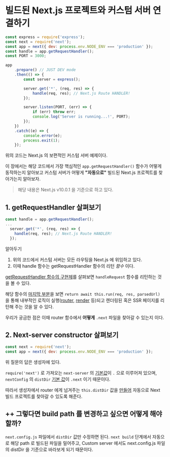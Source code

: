 # 빌드된 Next.js 프로젝트와 커스텀 서버 연결하기

```javascript
const express = require('express');
const next = require('next');
const app = next({ dev: process.env.NODE_ENV === 'production' });
const handle = app.getRequestHandler();
const PORT = 3000;

app
	.prepare() // JUST DEV mode
	.then(() => {
		const server = express();

		server.get('*', (req, res) => {
			handle(req, res); // Next.js Route HANDLER!
		});

		server.listen(PORT, (err) => {
			if (err) throw err;
			console.log('Server is running...!', PORT);
		});
	})
	.catch((e) => {
		console.error(e);
		process.exit(1);
	});
```

위의 코드는 Next.js 의 보편적인 커스텀 서버 예제이다.

이 장에서는 해당 코드에서 가장 핵심적인 `app.getRequestHandler()` 함수가 어떻게 동작하는지 알아보고 커스텀 서버가 어떻게 **"자동으로"** 빌드된 Next.js 프로젝트를 찾아가는지 알아보자.

> 해당 내용은 Next.js v10.0.1 을 기준으로 하고 있다.

## 1. getRequestHandler 살펴보기

```javascript
const handle = app.getRequestHandler();
...
  server.get('*', (req, res) => {
    handle(req, res); // Next.js Route HANDLER!
  });
```

알아두기 

1. 위의 코드에서 커스텀 서버는 모든 라우팅을 Next.js 에 위임하고 있다.
2. 이때 handle 함수는 getRequestHandler 함수의 리턴 *함수* 이다.

[getRequestHandler 함수의 구현체](https://github.com/vercel/next.js/blob/v10.0.1/packages/next/next-server/server/next-server.ts#L449)를 살펴보면 `handleRequest` 함수를 리턴하는 것을 볼 수 있다.

해당 함수의 [마지막 부분](https://github.com/vercel/next.js/blob/v10.0.1/packages/next/next-server/server/next-server.ts#L441)을 보면 `return await this.run(req, res, parsedUrl)` 을 통해 내부적인 로직이 실행([router](https://github.com/vercel/next.js/blob/v10.0.1/packages/next/next-server/server/next-server.ts#L1032), [render](https://github.com/vercel/next.js/blob/v10.0.1/packages/next/next-server/server/next-server.ts#L833) 등)되고 렌더링된 혹은 SSR 페이지를 리턴해 주는 것을 알 수 있다.

우리가 궁금한 점은 이때 router 함수에서 **어떻게** `.next` 파일을 찾아갈 수 있는지 이다.

## 2. Next-server constructor 살펴보기

```javascript
const next = require('next');
const app = next({ dev: process.env.NODE_ENV === 'production' });
```

위 질문의 답은 생성자에 있다.

`require('next')` 로 가져오는 `next-server` 의 [기본값](https://github.com/vercel/next.js/blob/v10.0.1/packages/next/next-server/server/next-server.ts#L157)이 `.` 으로 이루어져 있으며, `nextConfig` 의 `distDir` [기본 값](https://github.com/vercel/next.js/blob/v10.0.1/packages/next/next-server/server/config.ts#L16)이 `.next` 이기 때문이다.

따라서 생성자에서 router 에게 넘겨주는 `this.distDir` 값을 [만들어](https://github.com/vercel/next.js/blob/v10.0.1/packages/next/next-server/server/next-server.ts#L169) 자동으로 Next 빌드 프로젝트를 찾아갈 수 있도록 해준다.

## ++ 그렇다면 build path 를 변경하고 싶으면 어떻게 해야할까?

`next.config.js` 파일에서 `distDir` 값만 수정하면 된다. `next build` 단계에서 자동으로 해당 path 로 빌드된 파일을 밀어주고, Custom server 에서도 next.config.js 파일의 distDir 을 기준으로 바라보게 되기 때문이다.